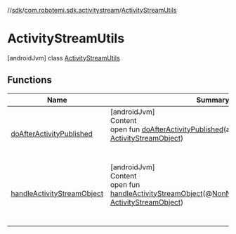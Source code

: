 //[sdk](../../../index.md)/[com.robotemi.sdk.activitystream](../index.md)/[ActivityStreamUtils](index.md)



# ActivityStreamUtils  
 [androidJvm] class [ActivityStreamUtils](index.md)   


## Functions  
  
|  Name |  Summary | 
|---|---|
| <a name="com.robotemi.sdk.activitystream/ActivityStreamUtils/doAfterActivityPublished/#com.robotemi.sdk.activitystream.ActivityStreamObject/PointingToDeclaration/"></a>[doAfterActivityPublished](do-after-activity-published.md)| <a name="com.robotemi.sdk.activitystream/ActivityStreamUtils/doAfterActivityPublished/#com.robotemi.sdk.activitystream.ActivityStreamObject/PointingToDeclaration/"></a>[androidJvm]  <br>Content  <br>open fun [doAfterActivityPublished](do-after-activity-published.md)(activityStreamObject: [ActivityStreamObject](../-activity-stream-object/index.md))  <br><br><br>|
| <a name="com.robotemi.sdk.activitystream/ActivityStreamUtils/handleActivityStreamObject/#com.robotemi.sdk.activitystream.ActivityStreamObject/PointingToDeclaration/"></a>[handleActivityStreamObject](handle-activity-stream-object.md)| <a name="com.robotemi.sdk.activitystream/ActivityStreamUtils/handleActivityStreamObject/#com.robotemi.sdk.activitystream.ActivityStreamObject/PointingToDeclaration/"></a>[androidJvm]  <br>Content  <br>open fun [handleActivityStreamObject](handle-activity-stream-object.md)(@[NonNull](https://developer.android.com/reference/kotlin/androidx/annotation/NonNull.html)()activityStreamObject: [ActivityStreamObject](../-activity-stream-object/index.md))  <br><br><br>|

